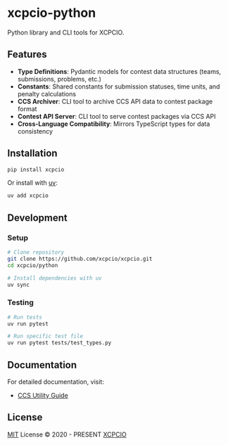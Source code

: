 # xcpcio-python

Python library and CLI tools for XCPCIO.

## Features

- **Type Definitions**: Pydantic models for contest data structures (teams, submissions, problems, etc.)
- **Constants**: Shared constants for submission statuses, time units, and penalty calculations
- **CCS Archiver**: CLI tool to archive CCS API data to contest package format
- **Contest API Server**: CLI tool to serve contest packages via CCS API
- **Cross-Language Compatibility**: Mirrors TypeScript types for data consistency

## Installation

```bash
pip install xcpcio
```

Or install with [uv](https://github.com/astral-sh/uv):

```bash
uv add xcpcio
```

## Development

### Setup

```bash
# Clone repository
git clone https://github.com/xcpcio/xcpcio.git
cd xcpcio/python

# Install dependencies with uv
uv sync
```

### Testing

```bash
# Run tests
uv run pytest

# Run specific test file
uv run pytest tests/test_types.py
```

## Documentation

For detailed documentation, visit:

- [CCS Utility Guide](https://xcpcio.com/guide/ccs-utility)

## License

[MIT](../LICENSE) License &copy; 2020 - PRESENT [XCPCIO][xcpcio]

[xcpcio]: https://xcpcio.com
